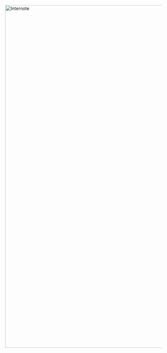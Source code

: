 <img width="1100" alt="Internote" src="https://github.com/user-attachments/assets/8e1f6e6e-e1d9-4874-b3f2-f42c6edfeb72">
